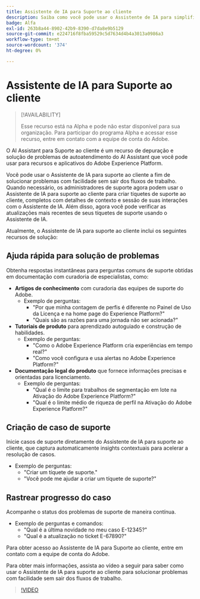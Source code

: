 ```yaml
---
title: Assistente de IA para Suporte ao cliente
description: Saiba como você pode usar o Assistente de IA para simplificar a solução de problemas e o processo de arquivamento de tíquetes do suporte ao cliente.
badge: Alfa
exl-id: 263b8a44-8902-42b9-8390-d7da8e9b5129
source-git-commit: e224716f8fba59529c5d7634d4b4a3013a0986a3
workflow-type: tm+mt
source-wordcount: '374'
ht-degree: 0%

---
```


# Assistente de IA para Suporte ao cliente

>[!AVAILABILITY]
>
>Esse recurso está na Alpha e pode não estar disponível para sua organização. Para participar do programa Alpha e acessar esse recurso, entre em contato com a equipe de conta do Adobe.

O AI Assistant para Suporte ao cliente é um recurso de depuração e solução de problemas de autoatendimento do AI Assistant que você pode usar para recursos e aplicativos do Adobe Experience Platform.

Você pode usar o Assistente de IA para suporte ao cliente a fim de solucionar problemas com facilidade sem sair dos fluxos de trabalho. Quando necessário, os administradores de suporte agora podem usar o Assistente de IA para suporte ao cliente para criar tíquetes de suporte ao cliente, completos com detalhes de contexto e sessão de suas interações com o Assistente de IA. Além disso, agora você pode verificar as atualizações mais recentes de seus tíquetes de suporte usando o Assistente de IA.

Atualmente, o Assistente de IA para suporte ao cliente inclui os seguintes recursos de solução:

## Ajuda rápida para solução de problemas

Obtenha respostas instantâneas para perguntas comuns de suporte obtidas em documentação com curadoria de especialistas, como:

* **Artigos de conhecimento** com curadoria das equipes de suporte do Adobe.
   * Exemplo de perguntas:
      * &quot;Por que minha contagem de perfis é diferente no Painel de Uso da Licença e na home page do Experience Platform?&quot;
      * &quot;Quais são as razões para uma jornada não ser acionada?&quot;
* **Tutoriais de produto** para aprendizado autoguiado e construção de habilidades.
   * Exemplo de perguntas:
      * &quot;Como o Adobe Experience Platform cria experiências em tempo real?&quot;
      * &quot;Como você configura e usa alertas no Adobe Experience Platform?&quot;
* **Documentação legal do produto** que fornece informações precisas e orientadas para licenciamento.
   * Exemplo de perguntas:
      * &quot;Qual é o limite para trabalhos de segmentação em lote na Ativação do Adobe Experience Platform?&quot;
      * &quot;Qual é o limite médio de riqueza de perfil na Ativação do Adobe Experience Platform?&quot;

## Criação de caso de suporte

Inicie casos de suporte diretamente do Assistente de IA para suporte ao cliente, que captura automaticamente insights contextuais para acelerar a resolução de casos.

* Exemplo de perguntas:
   * &quot;Criar um tíquete de suporte.&quot;
   * &quot;Você pode me ajudar a criar um tíquete de suporte?&quot;

## Rastrear progresso do caso

Acompanhe o status dos problemas de suporte de maneira contínua.

* Exemplo de perguntas e comandos:
   * &quot;Qual é a última novidade no meu caso E-12345?&quot;
   * &quot;Qual é a atualização no ticket E-67890?&quot;

Para obter acesso ao Assistente de IA para Suporte ao cliente, entre em contato com a equipe de conta do Adobe.

Para obter mais informações, assista ao vídeo a seguir para saber como usar o Assistente de IA para suporte ao cliente para solucionar problemas com facilidade sem sair dos fluxos de trabalho.

>[!VIDEO](https://video.tv.adobe.com/v/3443183?learn=on)

